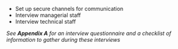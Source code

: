 

 * Set up secure channels for communication
 * Interview managerial staff
 * Interview technical staff

*See **Appendix A** for an interview questionnaire and a checklist of information to gather during these interviews*
